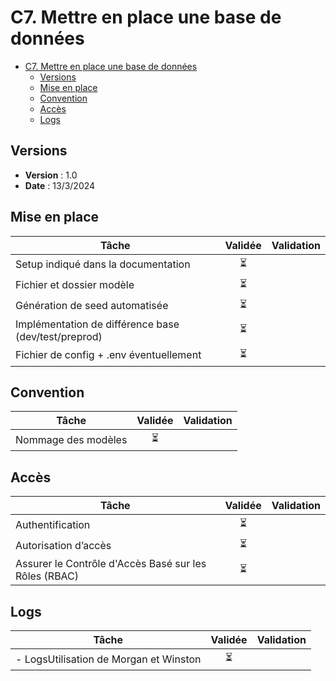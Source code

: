 # C7. Mettre en place une base de données

- [C7. Mettre en place une base de données](#c7-mettre-en-place-une-base-de-données)
  - [Versions](#versions)
  - [Mise en place](#mise-en-place)
  - [Convention](#convention)
  - [Accès](#accès)
  - [Logs](#logs)

## Versions

- **Version** : 1.0
- **Date** : 13/3/2024

## Mise en place

| Tâche                                                | Validée | Validation |
| ---------------------------------------------------- | :-----: | ---------- |
| Setup indiqué dans la documentation                  |   ⏳    |            |
| Fichier et dossier modèle                            |   ⏳    |            |
| Génération de seed automatisée                       |   ⏳    |            |
| Implémentation de différence base (dev/test/preprod) |   ⏳    |            |
| Fichier de config + .env éventuellement              |   ⏳    |            |

## Convention

| Tâche               | Validée | Validation |
| ------------------- | :-----: | ---------- |
| Nommage des modèles |   ⏳    |            |

## Accès

| Tâche                                                 | Validée | Validation |
| ----------------------------------------------------- | :-----: | ---------- |
| Authentification                                      |   ⏳    |            |
| Autorisation d’accès                                  |   ⏳    |            |
| Assurer le Contrôle d'Accès Basé sur les Rôles (RBAC) |   ⏳    |            |

## Logs

| Tâche                                  | Validée | Validation |
| -------------------------------------- | :-----: | ---------- |
| - LogsUtilisation de Morgan et Winston |   ⏳     |            |

